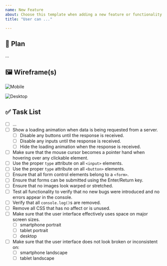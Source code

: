 ```yaml
---
name: New Feature
about: Choose this template when adding a new feature or functionality to the application.
title: "User can ..."

---
```


## 📐 Plan

...

## 🖼️ Wireframe(s)

![Mobile](https://dummyimage.com/270x480/000/ffffff?text=Mobile+9:16)

![Desktop](https://dummyimage.com/640x360/000/ffffff?text=Desktop+16:9)

## ✅ Task List

- [ ] ...
- [ ] Show a loading animation when data is being requested from a server.
  - [ ] Disable any buttons until the response is received.
  - [ ] Disable any inputs until the response is received.
  - [ ] Hide the loading animation when the response is received.
- [ ] Make sure that the mouse cursor becomes a pointer hand when hovering over any clickable element.
- [ ] Use the proper `type` attribute on all `<input>` elements.
- [ ] Use the proper `type` attribute on all `<button>` elements.
- [ ] Ensure that all form control elements belong to a `<form>`.
- [ ] Ensure that forms can be submitted using the Enter/Return key.
- [ ] Ensure that no images look warped or stretched.
- [ ] Test all functionality to verify that no new bugs were introduced and no errors appear in the console.
- [ ] Verify that all `console.log()`s are removed.
- [ ] Remove all CSS that has no affect or is unused.
- [ ] Make sure that the user interface effectively uses space on major screen sizes.
  - [ ] smartphone portrait
  - [ ] tablet portrait
  - [ ] desktop
- [ ] Make sure that the user interface does not look broken or inconsistent on:
  - [ ] smartphone landscape
  - [ ] tablet landscape
